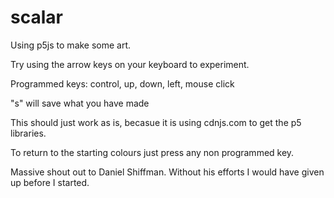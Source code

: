 # scalar
Using p5js to make some art. 

Try using the arrow keys on your keyboard to experiment.

Programmed keys: control, up, down, left, mouse click

"s" will save what you have made

This should just work as is, becasue it is using cdnjs.com to get the p5 libraries.

To return to the starting colours just press any non programmed key. 

Massive shout out to Daniel Shiffman. Without his efforts I would have given up before I started. 


